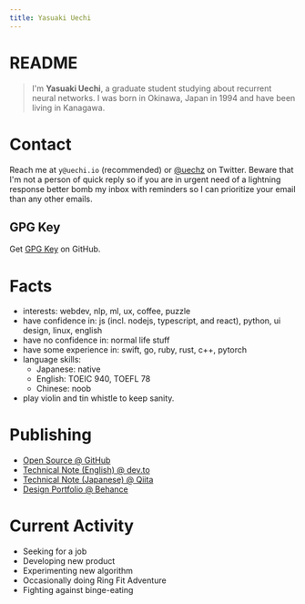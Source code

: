 ```yaml
---
title: Yasuaki Uechi
---
```


<style>
img {
  width: auto !important;
}
</style>

# README

> I'm **Yasuaki Uechi**, a graduate student studying about recurrent neural networks. I was born in Okinawa, Japan in 1994 and have been living in Kanagawa.

# Contact

Reach me at `y@uechi.io` (recommended) or [@uechz](https://twitter.com/uechz) on Twitter. Beware that I'm not a person of quick reply so if you are in urgent need of a lightning response better bomb my inbox with reminders so I can prioritize your email than any other emails.

## GPG Key

Get [GPG Key](https://github.com/uetchy.gpg) on GitHub.

# Facts

- interests: webdev, nlp, ml, ux, coffee, puzzle
- have confidence in: js (incl. nodejs, typescript, and react), python, ui design, linux, english
- have no confidence in: normal life stuff
- have some experience in: swift, go, ruby, rust, c++, pytorch
- language skills:
  - Japanese: native
  - English: TOEIC 940, TOEFL 78
  - Chinese: noob
- play violin and tin whistle to keep sanity.

# Publishing

- [Open Source @ GitHub](https://github.com/uetchy)
- [Technical Note (English) @ dev.to](https://dev.to/uetchy)
- [Technical Note (Japanese) @ Qiita](https://qiita.com/uetchy)
- [Design Portfolio @ Behance](https://www.behance.net/uechi)

# Current Activity

- Seeking for a job
- Developing new product
- Experimenting new algorithm
- Occasionally doing Ring Fit Adventure
- Fighting against binge-eating

